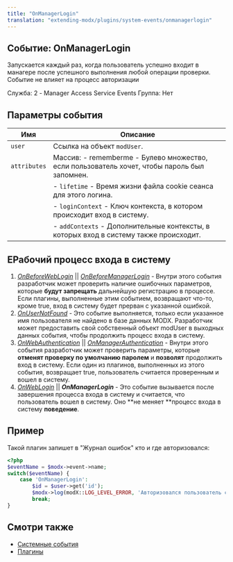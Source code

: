 ```yaml
---
title: "OnManagerLogin"
translation: "extending-modx/plugins/system-events/onmanagerlogin"
---
```


## Событие: OnManagerLogin

Запускается каждый раз, когда пользователь успешно входит в манагере после успешного выполнения любой операции проверки. Событие не влияет на процесс авторизации

Служба: 2 - Manager Access Service Events
Группа: Нет

## Параметры события

| Имя        | Описание                                                                                     |
| ---------- | -------------------------------------------------------------------------------------------- |
| `user`       | Ссылка на объект `modUser`.                                                                    |
| `attributes` | Массив: - rememberme - Булево множество, если пользователь хочет, чтобы пароль был запомнен. |
|            | - `lifetime` - Время жизни файла cookie сеанса для этого логина.                               |
|            | - `loginContext` - Ключ контекста, в котором происходит вход в систему.                        |
|            | - `addContexts` - Дополнительные контексты, в которых вход в систему также происходит.         |

## EРабочий процесс входа в систему

1. _[_OnBeforeWebLogin_](extending-modx/plugins/system-events/onbeforeweblogin)_ || _[OnBeforeManagerLogin](extending-modx/plugins/system-events/onbeforemanagerlogin)_ - Внутри этого события разработчик может проверить наличие ошибочных параметров, которые **будут запрещать** дальнейшую регистрацию в процессе. Если плагины, выполненные этим событием, возвращают что-то, кроме true, вход в систему будет прерван с указанной ошибкой.
2. _[OnUserNotFound](extending-modx/plugins/system-events/onusernotfound)_ - Это событие выполняется, только если указанное имя пользователя не найдено в базе данных MODX. Разработчик может предоставить свой собственный объект modUser в выходных данных события, чтобы продолжить процесс входа в систему.
3. _[OnWebAuthentication](extending-modx/plugins/system-events/onwebauthentication)_ || _[OnManagerAuthentication](hextending-modx/plugins/system-events/onmanagerauthentication)_ - Внутри этого события разработчик может проверить параметры, которые **отменят проверку по умолчанию паролем** и **позволят** продолжить вход в систему. Если один из плагинов, выполненных из этого события, возвращает true, пользователь считается проверенным и вошел в систему.
4. _[OnWebLogin](extending-modx/plugins/system-events/onweblogin)_ || **_OnManagerLogin_** - Это событие вызывается после завершения процесса входа в систему и считается, что пользователь вошел в систему. Оно **не меняет **процесс входа в систему **поведение**.

## Пример

Такой плагин запишет в "Журнал ошибок" кто и где авторизовался:

```php
<?php
$eventName = $modx->event->name;
switch($eventName) {
    case 'OnManagerLogin':
        $id = $user->get('id');
        $modx->log(modX::LOG_LEVEL_ERROR, 'Авторизовался пользователь с id '.$id.print_r($attributes));
        break;
}
```

## Смотри также

- [Системные события](extending-modx/plugins/system-events "Системные события")
- [Плагины](extending-modx/plugins "Плагины")
